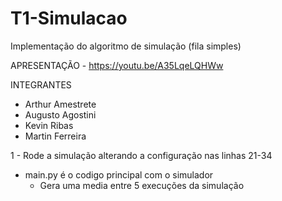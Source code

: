# T1-Simulacao
Implementação do algoritmo de simulação (fila simples)

APRESENTAÇÃO - https://youtu.be/A35LqeLQHWw

INTEGRANTES
- Arthur Amestrete
- Augusto Agostini
- Kevin Ribas
- Martin Ferreira


1 - Rode a simulação alterando a configuração nas linhas 21-34

- main.py é o codigo principal com o simulador
  - Gera uma media entre 5 execuções da simulação
    
